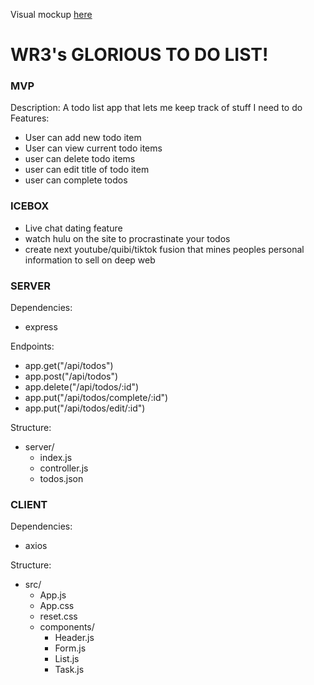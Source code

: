 Visual mockup <a href="https://www.figma.com/file/1faszkS6VsZyTae5axStS2/Untitled?node-id=0%3A1">here</a>

# WR3's GLORIOUS TO DO LIST!

### MVP
Description: A todo list app that lets me keep track of stuff I need to do
</br>
Features:
- User can add new todo item
- User can view current todo items
- user can delete todo items
- user can edit title of todo item
- user can complete todos

### ICEBOX
- Live chat dating feature
- watch hulu on the site to procrastinate your todos
- create next youtube/quibi/tiktok fusion that mines peoples personal information to sell on deep web

### SERVER
Dependencies:
- express

Endpoints:
- app.get("/api/todos")
- app.post("/api/todos")
- app.delete("/api/todos/:id")
- app.put("/api/todos/complete/:id")
- app.put("/api/todos/edit/:id")

Structure:
- server/
    - index.js
    - controller.js
    - todos.json

### CLIENT
Dependencies:
- axios

Structure:
- src/
    - App.js
    - App.css
    - reset.css
    - components/
        - Header.js
        - Form.js
        - List.js
        - Task.js
